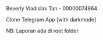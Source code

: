 Beverly Vladislav Tan - 00000074964


Clone Telegram App [with darkmode]

NB: Laporan ada di root folder
